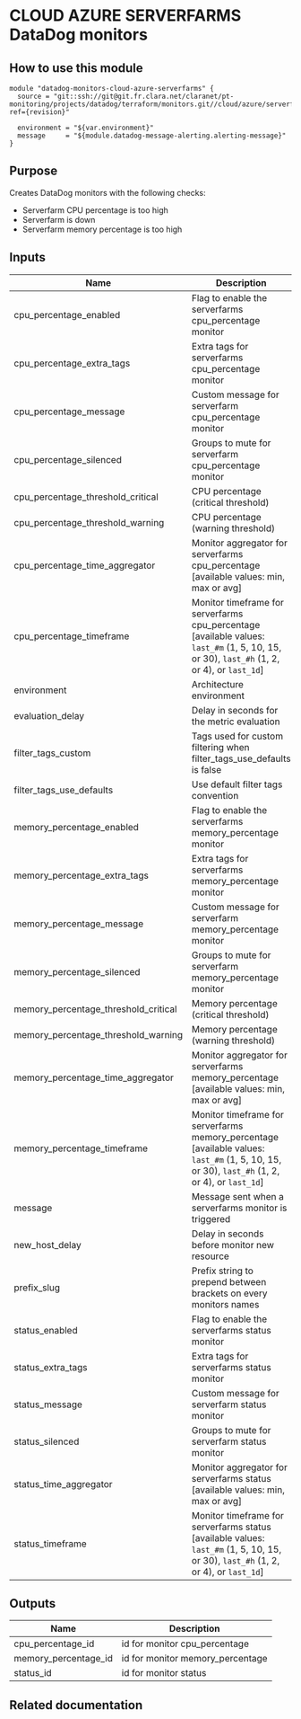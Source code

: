# CLOUD AZURE SERVERFARMS DataDog monitors

## How to use this module

```
module "datadog-monitors-cloud-azure-serverfarms" {
  source = "git::ssh://git@git.fr.clara.net/claranet/pt-monitoring/projects/datadog/terraform/monitors.git//cloud/azure/serverfarms?ref={revision}"

  environment = "${var.environment}"
  message     = "${module.datadog-message-alerting.alerting-message}"
}

```

## Purpose

Creates DataDog monitors with the following checks:

- Serverfarm CPU percentage is too high
- Serverfarm is down
- Serverfarm memory percentage is too high

## Inputs

| Name | Description | Type | Default | Required |
|------|-------------|:----:|:-----:|:-----:|
| cpu\_percentage\_enabled | Flag to enable the serverfarms cpu_percentage monitor | string | `"true"` | no |
| cpu\_percentage\_extra\_tags | Extra tags for serverfarms cpu_percentage monitor | list | `[]` | no |
| cpu\_percentage\_message | Custom message for serverfarm cpu_percentage monitor | string | `""` | no |
| cpu\_percentage\_silenced | Groups to mute for serverfarm cpu_percentage monitor | map | `{}` | no |
| cpu\_percentage\_threshold\_critical | CPU percentage (critical threshold) | string | `"95"` | no |
| cpu\_percentage\_threshold\_warning | CPU percentage (warning threshold) | string | `"90"` | no |
| cpu\_percentage\_time\_aggregator | Monitor aggregator for serverfarms cpu_percentage [available values: min, max or avg] | string | `"min"` | no |
| cpu\_percentage\_timeframe | Monitor timeframe for serverfarms cpu_percentage [available values: `last_#m` (1, 5, 10, 15, or 30), `last_#h` (1, 2, or 4), or `last_1d`] | string | `"last_10m"` | no |
| environment | Architecture environment | string | n/a | yes |
| evaluation\_delay | Delay in seconds for the metric evaluation | string | `"900"` | no |
| filter\_tags\_custom | Tags used for custom filtering when filter_tags_use_defaults is false | string | `"*"` | no |
| filter\_tags\_use\_defaults | Use default filter tags convention | string | `"true"` | no |
| memory\_percentage\_enabled | Flag to enable the serverfarms memory_percentage monitor | string | `"true"` | no |
| memory\_percentage\_extra\_tags | Extra tags for serverfarms memory_percentage monitor | list | `[]` | no |
| memory\_percentage\_message | Custom message for serverfarm memory_percentage monitor | string | `""` | no |
| memory\_percentage\_silenced | Groups to mute for serverfarm memory_percentage monitor | map | `{}` | no |
| memory\_percentage\_threshold\_critical | Memory percentage (critical threshold) | string | `"95"` | no |
| memory\_percentage\_threshold\_warning | Memory percentage (warning threshold) | string | `"90"` | no |
| memory\_percentage\_time\_aggregator | Monitor aggregator for serverfarms memory_percentage [available values: min, max or avg] | string | `"min"` | no |
| memory\_percentage\_timeframe | Monitor timeframe for serverfarms memory_percentage [available values: `last_#m` (1, 5, 10, 15, or 30), `last_#h` (1, 2, or 4), or `last_1d`] | string | `"last_5m"` | no |
| message | Message sent when a serverfarms monitor is triggered | string | n/a | yes |
| new\_host\_delay | Delay in seconds before monitor new resource | string | `"300"` | no |
| prefix\_slug | Prefix string to prepend between brackets on every monitors names | string | `""` | no |
| status\_enabled | Flag to enable the serverfarms status monitor | string | `"true"` | no |
| status\_extra\_tags | Extra tags for serverfarms status monitor | list | `[]` | no |
| status\_message | Custom message for serverfarm status monitor | string | `""` | no |
| status\_silenced | Groups to mute for serverfarm status monitor | map | `{}` | no |
| status\_time\_aggregator | Monitor aggregator for serverfarms status [available values: min, max or avg] | string | `"min"` | no |
| status\_timeframe | Monitor timeframe for serverfarms status [available values: `last_#m` (1, 5, 10, 15, or 30), `last_#h` (1, 2, or 4), or `last_1d`] | string | `"last_5m"` | no |

## Outputs

| Name | Description |
|------|-------------|
| cpu\_percentage\_id | id for monitor cpu_percentage |
| memory\_percentage\_id | id for monitor memory_percentage |
| status\_id | id for monitor status |

## Related documentation

